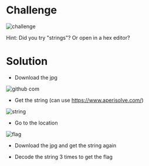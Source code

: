# Challenge

![challenge](https://github.com/urhnh/ctfwriteup/assets/149639198/c62e201a-d163-404d-85af-ce41cb5f952b)

Hint: Did you try "strings"? Or open in a hex editor?

# Solution

- Download the jpg

![github com](https://github.com/urhnh/ctfwriteup/assets/149639198/852ed97b-41f6-47f2-9181-38cef5495d13)

- Get the string (can use https://www.aperisolve.com/)

![string](https://github.com/urhnh/ctfwriteup/assets/149639198/dc636ec4-0b21-4e7b-9200-ed2ec8b750ca)

- Go to the location

![flag](https://github.com/urhnh/ctfwriteup/assets/149639198/1538d597-6e21-45b0-a9f2-e718069317dd)

- Download the jpg and get the string again

- Decode the string 3 times to get the flag

